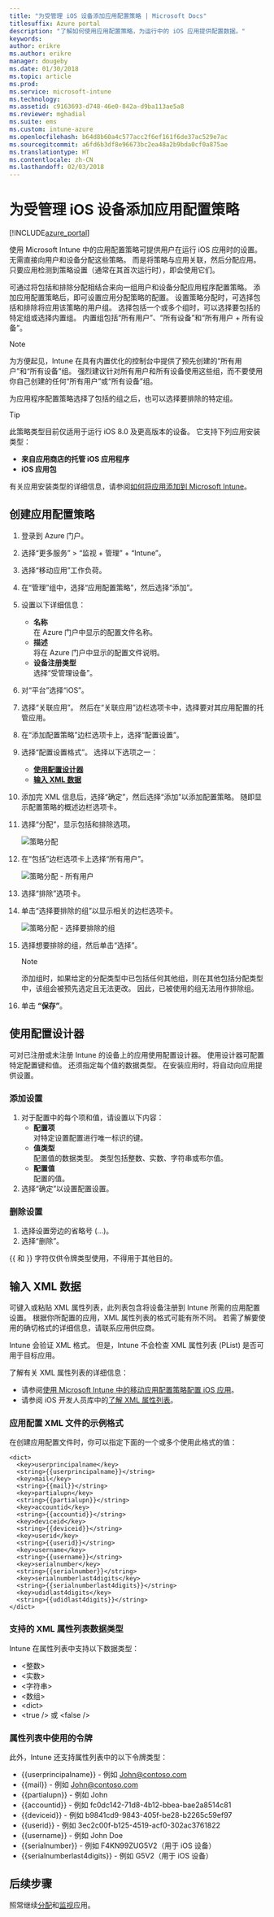 ```yaml
---
title: "为受管理 iOS 设备添加应用配置策略 | Microsoft Docs"
titlesuffix: Azure portal
description: "了解如何使用应用配置策略，为运行中的 iOS 应用提供配置数据。"
keywords: 
author: erikre
ms.author: erikre
manager: dougeby
ms.date: 01/30/2018
ms.topic: article
ms.prod: 
ms.service: microsoft-intune
ms.technology: 
ms.assetid: c9163693-d748-46e0-842a-d9ba113ae5a8
ms.reviewer: mghadial
ms.suite: ems
ms.custom: intune-azure
ms.openlocfilehash: b64d8b60a4c577acc2f6ef161f6de37ac529e7ac
ms.sourcegitcommit: a6fd6b3df8e96673bc2ea48a2b9bda0cf0a875ae
ms.translationtype: HT
ms.contentlocale: zh-CN
ms.lasthandoff: 02/03/2018
---
```

# <a name="add-app-configuration-policies-for-managed-ios-devices"></a>为受管理 iOS 设备添加应用配置策略

[!INCLUDE[azure_portal](./includes/azure_portal.md)]

使用 Microsoft Intune 中的应用配置策略可提供用户在运行 iOS 应用时的设置。 无需直接向用户和设备分配这些策略。 而是将策略与应用关联，然后分配应用。 只要应用检测到策略设置（通常在其首次运行时），即会使用它们。

可通过将包括和排除分配相结合来向一组用户和设备分配应用程序配置策略。 添加应用配置策略后，即可设置应用分配策略的配置。 设置策略分配时，可选择包括和排除将应用该策略的用户组。 选择包括一个或多个组时，可以选择要包括的特定组或选择内置组。 内置组包括“所有用户”、“所有设备”和“所有用户 + 所有设备”。 

>[!NOTE]
>为方便起见，Intune 在具有内置优化的控制台中提供了预先创建的“所有用户”和“所有设备”组。 强烈建议针对所有用户和所有设备使用这些组，而不要使用你自己创建的任何“所有用户”或“所有设备”组。

为应用程序配置策略选择了包括的组之后，也可以选择要排除的特定组。

> [!TIP]
> 此策略类型目前仅适用于运行 iOS 8.0 及更高版本的设备。 它支持下列应用安装类型：
>
> -   **来自应用商店的托管 iOS 应用程序**
> -   **iOS 应用包**
>
> 有关应用安装类型的详细信息，请参阅[如何将应用添加到 Microsoft Intune](apps-add.md)。

## <a name="create-an-app-configuration-policy"></a>创建应用配置策略

1. 登录到 Azure 门户。
2. 选择“更多服务” > “监视 + 管理” + “Intune”。
3. 选择“移动应用”工作负荷。
4. 在“管理”组中，选择“应用配置策略”，然后选择“添加”。
5. 设置以下详细信息：
    - **名称**<br>
      在 Azure 门户中显示的配置文件名称。
    - **描述**<br>
      将在 Azure 门户中显示的配置文件说明。
    - **设备注册类型**<br>
      选择“受管理设备”。
6. 对“平台”选择“iOS”。
7.  选择“关联应用”。 然后在“关联应用”边栏选项卡中，选择要对其应用配置的托管应用。
8.  在“添加配置策略”边栏选项卡上，选择“配置设置”。
9. 选择“配置设置格式”。 选择以下选项之一：
    - **[使用配置设计器](#use-configuration-designer)**
    - **[输入 XML 数据](#enter-xml-data)**
10. 添加完 XML 信息后，选择“确定”，然后选择“添加”以添加配置策略。 随即显示配置策略的概述边栏选项卡。
11. 选择“分配”，显示包括和排除选项。 

    ![策略分配](./media/app-config-policy01.png)
12. 在“包括”边栏选项卡上选择“所有用户”。

    ![策略分配 - 所有用户](./media/app-config-policy02.png)
13. 选择“排除”选项卡。 
14. 单击“选择要排除的组”以显示相关的边栏选项卡。

    ![策略分配 - 选择要排除的组](./media/app-config-policy03.png)
15. 选择想要排除的组，然后单击“选择”。

    >[!NOTE]
    >添加组时，如果给定的分配类型中已包括任何其他组，则在其他包括分配类型中，该组会被预先选定且无法更改。 因此，已被使用的组无法用作排除组。
16. 单击 **“保存”**。

## <a name="use-configuration-designer"></a>使用配置设计器

可对已注册或未注册 Intune 的设备上的应用使用配置设计器。 使用设计器可配置特定配置键和值。 还须指定每个值的数据类型。 在安装应用时，将自动向应用提供设置。

### <a name="add-a-setting"></a>添加设置

1. 对于配置中的每个项和值，请设置以下内容：
   - **配置项**<br>
     对特定设置配置进行唯一标识的键。
   - **值类型**<br>
     配置值的数据类型。 类型包括整数、实数、字符串或布尔值。
   - **配置值**<br>
     配置的值。
2. 选择“确定”以设置配置设置。

### <a name="delete-a-setting"></a>删除设置

1. 选择设置旁边的省略号 (...)。
2. 选择“删除”。

\{\{ 和 \}\} 字符仅供令牌类型使用，不得用于其他目的。

## <a name="enter-xml-data"></a>输入 XML 数据

可键入或粘贴 XML 属性列表，此列表包含将设备注册到 Intune 所需的应用配置设置。 根据你所配置的应用，XML 属性列表的格式可能有所不同。 若需了解要使用的确切格式的详细信息，请联系应用供应商。

Intune 会验证 XML 格式。 但是，Intune 不会检查 XML 属性列表 (PList) 是否可用于目标应用。

了解有关 XML 属性列表的详细信息：

  -  请参阅[使用 Microsoft Intune 中的移动应用配置策略配置 iOS 应用](/intune-classic/deploy-use/configure-ios-apps-with-mobile-app-configuration-policies-in-microsoft-intune)。
  -  请参阅 iOS 开发人员库中的[了解 XML 属性列表](https://developer.apple.com/library/ios/documentation/Cocoa/Conceptual/PropertyLists/UnderstandXMLPlist/UnderstandXMLPlist.html)。

### <a name="example-format-for-an-app-configuration-xml-file"></a>应用配置 XML 文件的示例格式

在创建应用配置文件时，你可以指定下面的一个或多个使用此格式的值：

```
<dict>
  <key>userprincipalname</key>
  <string>{{userprincipalname}}</string>
  <key>mail</key>
  <string>{{mail}}</string>
  <key>partialupn</key>
  <string>{{partialupn}}</string>
  <key>accountid</key>
  <string>{{accountid}}</string>
  <key>deviceid</key>
  <string>{{deviceid}}</string>
  <key>userid</key>
  <string>{{userid}}</string>
  <key>username</key>
  <string>{{username}}</string>
  <key>serialnumber</key>
  <string>{{serialnumber}}</string>
  <key>serialnumberlast4digits</key>
  <string>{{serialnumberlast4digits}}</string>
  <key>udidlast4digits</key>
  <string>{{udidlast4digits}}</string>
</dict>
```
### <a name="supported-xml-plist-data-types"></a>支持的 XML 属性列表数据类型

Intune 在属性列表中支持以下数据类型：

- &lt;整数&gt;
- &lt;实数&gt;
- &lt;字符串&gt;
- &lt;数组&gt;
- &lt;dict&gt;
- &lt;true /&gt; 或 &lt;false /&gt;

### <a name="tokens-used-in-the-property-list"></a>属性列表中使用的令牌

此外，Intune 还支持属性列表中的以下令牌类型：
- \{\{userprincipalname\}\} - 例如 John@contoso.com
- \{\{mail\}\} - 例如 John@contoso.com
- \{\{partialupn\}\} - 例如 John
- \{\{accountid\}\} - 例如 fc0dc142-71d8-4b12-bbea-bae2a8514c81
- \{\{deviceid\}\} - 例如 b9841cd9-9843-405f-be28-b2265c59ef97
- \{\{userid\}\} - 例如 3ec2c00f-b125-4519-acf0-302ac3761822
- \{\{username\}\} - 例如 John Doe
- \{\{serialnumber\}\} - 例如 F4KN99ZUG5V2（用于 iOS 设备）
- \{\{serialnumberlast4digits\}\} - 例如 G5V2（用于 iOS 设备）

## <a name="next-steps"></a>后续步骤

照常继续[分配](apps-deploy.md)和[监视](apps-monitor.md)应用。